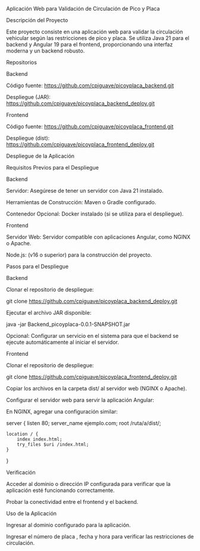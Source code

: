 Aplicación Web para Validación de Circulación de Pico y Placa

Descripción del Proyecto

Este proyecto consiste en una aplicación web para validar la circulación vehicular según las restricciones de pico y placa. Se utiliza Java 21 para el backend y Angular 19 para el frontend, proporcionando una interfaz moderna y un backend robusto.

Repositorios

Backend

Código fuente: https://github.com/cpiguave/picoyplaca_backend.git

Despliegue (JAR): https://github.com/cpiguave/picoyplaca_backend_deploy.git

Frontend

Código fuente: https://github.com/cpiguave/picoyplaca_frontend.git

Despliegue (dist): https://github.com/cpiguave/picoyplaca_frontend_deploy.git

Despliegue de la Aplicación

Requisitos Previos para el Despliegue

Backend

Servidor: Asegúrese de tener un servidor con Java 21 instalado.

Herramientas de Construcción: Maven o Gradle configurado.

Contenedor Opcional: Docker instalado (si se utiliza para el despliegue).

Frontend

Servidor Web: Servidor compatible con aplicaciones Angular, como NGINX o Apache.

Node.js: (v16 o superior) para la construcción del proyecto.

Pasos para el Despliegue

Backend

Clonar el repositorio de despliegue:

git clone https://github.com/cpiguave/picoyplaca_backend_deploy.git

Ejecutar el archivo JAR disponible:

java -jar Backend_picoyplaca-0.0.1-SNAPSHOT.jar

Opcional: Configurar un servicio en el sistema para que el backend se ejecute automáticamente al iniciar el servidor.

Frontend

Clonar el repositorio de despliegue:

git clone https://github.com/cpiguave/picoyplaca_frontend_deploy.git

Copiar los archivos en la carpeta dist/ al servidor web (NGINX o Apache).

Configurar el servidor web para servir la aplicación Angular:

En NGINX, agregar una configuración similar:

server {
    listen 80;
    server_name ejemplo.com;
    root /ruta/a/dist/;

    location / {
        index index.html;
        try_files $uri /index.html;
    }
}

Verificación

Acceder al dominio o dirección IP configurada para verificar que la aplicación esté funcionando correctamente.

Probar la conectividad entre el frontend y el backend.

Uso de la Aplicación

Ingresar al dominio configurado para la aplicación.

Ingresar el número de placa , fecha y hora para verificar las restricciones de circulación.
